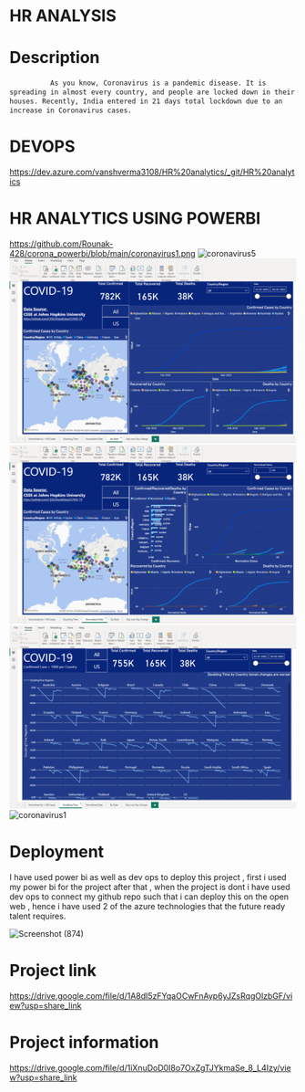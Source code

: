 # HR ANALYSIS

# Description
              As you know, Coronavirus is a pandemic disease. It is spreading in almost every country, and people are locked down in their houses. Recently, India entered in 21 days total lockdown due to an increase in Coronavirus cases.


# DEVOPS 


https://dev.azure.com/vanshverma3108/HR%20analytics/_git/HR%20analytics

 # HR ANALYTICS USING POWERBI
 https://github.com/Rounak-428/corona_powerbi/blob/main/coronavirus1.png
![coronavirus5]()
![coronavirus4](https://github.com/Rounak-428/corona_powerbi/blob/main/coronavirus4.png)
![coronavirus3](https://github.com/Rounak-428/corona_powerbi/blob/main/coronavirus3.png)
![coronavirus2](https://github.com/Rounak-428/corona_powerbi/blob/main/coronavirus2.png)
![coronavirus1](https://user-images.githubusercontent.com/126977380/228224664-916ae86b-643a-443f-8c10-c8def9f25b9e.png)

# Deployment 


I have used power bi as well as dev ops to deploy this project , first i used my power bi for the project after that , when the project is dont i have used dev ops to connect my github repo such that i can deploy this on the open web , hence i have used 2 of the azure technologies that the future ready talent requires.


![Screenshot (874)](https://user-images.githubusercontent.com/126977380/228234742-3908e416-f0c4-4363-b2b5-ca01c3f7ab4c.png)

# Project link
https://drive.google.com/file/d/1A8dI5zFYqaOCwFnAyp6yJZsRqgOlzbGF/view?usp=share_link

# Project information
https://drive.google.com/file/d/1iXnuDoD0I8o7OxZgTJYkmaSe_8_L4Izy/view?usp=share_link
